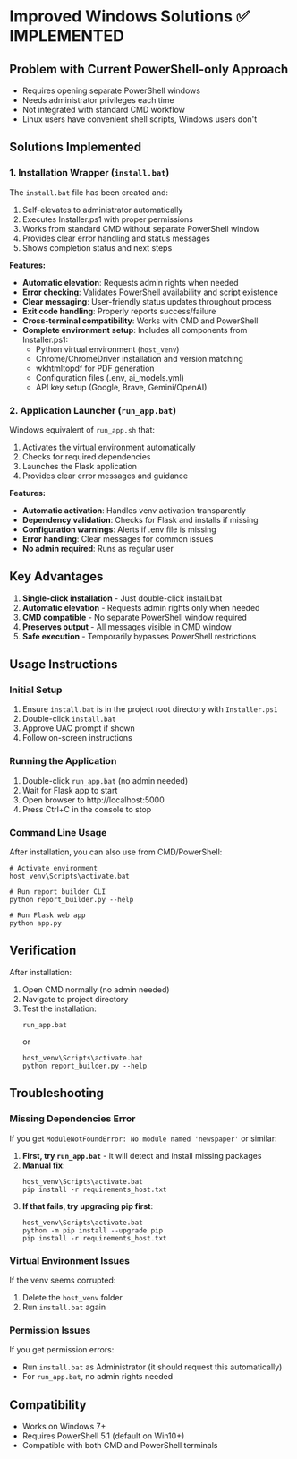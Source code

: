 # Improved Windows Solutions ✅ IMPLEMENTED

## Problem with Current PowerShell-only Approach
- Requires opening separate PowerShell windows
- Needs administrator privileges each time
- Not integrated with standard CMD workflow
- Linux users have convenient shell scripts, Windows users don't

## Solutions Implemented

### 1. Installation Wrapper (`install.bat`)
The `install.bat` file has been created and:
1. Self-elevates to administrator automatically
2. Executes Installer.ps1 with proper permissions
3. Works from standard CMD without separate PowerShell window
4. Provides clear error handling and status messages
5. Shows completion status and next steps

**Features:**
- **Automatic elevation**: Requests admin rights when needed
- **Error checking**: Validates PowerShell availability and script existence
- **Clear messaging**: User-friendly status updates throughout process
- **Exit code handling**: Properly reports success/failure
- **Cross-terminal compatibility**: Works with CMD and PowerShell
- **Complete environment setup**: Includes all components from Installer.ps1:
  - Python virtual environment (`host_venv`)
  - Chrome/ChromeDriver installation and version matching
  - wkhtmltopdf for PDF generation
  - Configuration files (.env, ai_models.yml)
  - API key setup (Google, Brave, Gemini/OpenAI)

### 2. Application Launcher (`run_app.bat`)
Windows equivalent of `run_app.sh` that:
1. Activates the virtual environment automatically
2. Checks for required dependencies
3. Launches the Flask application
4. Provides clear error messages and guidance

**Features:**
- **Automatic activation**: Handles venv activation transparently
- **Dependency validation**: Checks for Flask and installs if missing
- **Configuration warnings**: Alerts if .env file is missing
- **Error handling**: Clear messages for common issues
- **No admin required**: Runs as regular user

## Key Advantages
1. **Single-click installation** - Just double-click install.bat
2. **Automatic elevation** - Requests admin rights only when needed
3. **CMD compatible** - No separate PowerShell window required
4. **Preserves output** - All messages visible in CMD window
5. **Safe execution** - Temporarily bypasses PowerShell restrictions

## Usage Instructions

### Initial Setup
1. Ensure `install.bat` is in the project root directory with `Installer.ps1`
2. Double-click `install.bat`
3. Approve UAC prompt if shown
4. Follow on-screen instructions

### Running the Application
1. Double-click `run_app.bat` (no admin needed)
2. Wait for Flask app to start
3. Open browser to http://localhost:5000
4. Press Ctrl+C in the console to stop

### Command Line Usage
After installation, you can also use from CMD/PowerShell:
```batch
# Activate environment
host_venv\Scripts\activate.bat

# Run report builder CLI
python report_builder.py --help

# Run Flask web app
python app.py
```

## Verification
After installation:
1. Open CMD normally (no admin needed)
2. Navigate to project directory
3. Test the installation:
   ```
   run_app.bat
   ```
   or
   ```
   host_venv\Scripts\activate.bat
   python report_builder.py --help
   ```

## Troubleshooting

### Missing Dependencies Error
If you get `ModuleNotFoundError: No module named 'newspaper'` or similar:

1. **First, try `run_app.bat`** - it will detect and install missing packages
2. **Manual fix**:
   ```batch
   host_venv\Scripts\activate.bat
   pip install -r requirements_host.txt
   ```
3. **If that fails, try upgrading pip first**:
   ```batch
   host_venv\Scripts\activate.bat
   python -m pip install --upgrade pip
   pip install -r requirements_host.txt
   ```

### Virtual Environment Issues
If the venv seems corrupted:
1. Delete the `host_venv` folder
2. Run `install.bat` again

### Permission Issues
If you get permission errors:
- Run `install.bat` as Administrator (it should request this automatically)
- For `run_app.bat`, no admin rights needed

## Compatibility
- Works on Windows 7+
- Requires PowerShell 5.1 (default on Win10+)
- Compatible with both CMD and PowerShell terminals